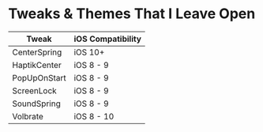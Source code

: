 # Tweaks & Themes That I Leave Open

| Tweak | iOS Compatibility |
| ----- | ----------------- |
| CenterSpring | iOS 10+ |
| HaptikCenter | iOS 8 - 9 |
| PopUpOnStart | iOS 8 - 9 |
| ScreenLock | iOS 8 - 9 |
| SoundSpring | iOS 8 - 9 |
| Volbrate | iOS 8 - 10 |
